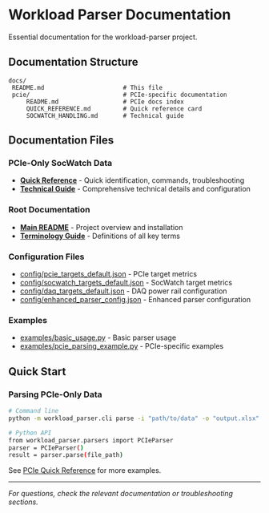 ﻿# Workload Parser Documentation

Essential documentation for the workload-parser project.

##  Documentation Structure

```
docs/
 README.md                      # This file
 pcie/                          # PCIe-specific documentation
     README.md                  # PCIe docs index
     QUICK_REFERENCE.md         # Quick reference card
     SOCWATCH_HANDLING.md       # Technical guide
```

##  Documentation Files

### PCIe-Only SocWatch Data

- **[Quick Reference](pcie/QUICK_REFERENCE.md)** - Quick identification, commands, troubleshooting
- **[Technical Guide](pcie/SOCWATCH_HANDLING.md)** - Comprehensive technical details and configuration

### Root Documentation

- **[Main README](../README.md)** - Project overview and installation
- **[Terminology Guide](TERMINOLOGY_GUIDE.md)** - Definitions of all key terms

### Configuration Files

- [config/pcie_targets_default.json](../config/pcie_targets_default.json) - PCIe target metrics
- [config/socwatch_targets_default.json](../config/socwatch_targets_default.json) - SocWatch target metrics
- [config/daq_targets_default.json](../config/daq_targets_default.json) - DAQ power rail configuration
- [config/enhanced_parser_config.json](../config/enhanced_parser_config.json) - Enhanced parser configuration

### Examples

- [examples/basic_usage.py](../examples/basic_usage.py) - Basic parser usage
- [examples/pcie_parsing_example.py](../examples/pcie_parsing_example.py) - PCIe-specific examples

## Quick Start

### Parsing PCIe-Only Data

```bash
# Command line
python -m workload_parser.cli parse -i "path/to/data" -o "output.xlsx"

# Python API
from workload_parser.parsers import PCIeParser
parser = PCIeParser()
result = parser.parse(file_path)
```

See [PCIe Quick Reference](pcie/QUICK_REFERENCE.md) for more examples.

---

*For questions, check the relevant documentation or troubleshooting sections.*
